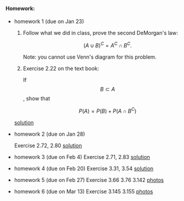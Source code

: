 <script type="text/javascript" async
  src="https://cdn.mathjax.org/mathjax/latest/MathJax.js?config=TeX-MML-AM_CHTML">
</script>

#### Homework:

*   homework 1 (due on Jan 23)

    1.  Follow what we did in class, prove the second DeMorgan's law:

        $$(A \cup B)^C = A^C \cap B^C .$$

        Note: you cannot use Venn's diagram for this problem.

    2.  Exercise 2.22 on the text book:

        If $$ B\subset A$$, show that

        $$P(A)=P(B)+ P(A \cap B^C)$$

    [solution](./hw1sol.pdf)

*   homework 2 (due on Jan 28)

    Exercise 2.72, 2.80	
    [solution](./hw2sol.pdf)

*   homework 3 (due on Feb 4)
    Exercise 2.71, 2.83	
    [solution](./hw3sol.pdf)

*   homework 4 (due on Feb 20)
    Exercise 3.31, 3.54	
    [solution](./hw4sol.pdf)

*   homework 5 (due on Feb 27)
    Exercise 3.66 3.76 3.142
    [photos](./hw5.pdf)

*   homework 6 (due on Mar 13)
    Exercise 3.145 3.155
    [photos](./hw6.pdf)

